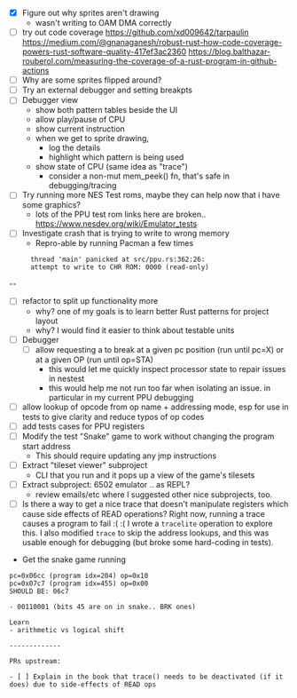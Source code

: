 - [x] Figure out why sprites aren't drawing
  - wasn't writing to OAM DMA correctly
- [ ] try out code coverage
  https://github.com/xd009642/tarpaulin
  https://medium.com/@gnanaganesh/robust-rust-how-code-coverage-powers-rust-software-quality-417ef3ac2360
  https://blog.balthazar-rouberol.com/measuring-the-coverage-of-a-rust-program-in-github-actions
- [ ] Why are some sprites flipped around?
- [ ] Try an external debugger and setting breakpts
- [ ] Debugger view
  - show both pattern tables beside the UI
  - allow play/pause of CPU
  - show current instruction
  - when we get to sprite drawing,
    - log the details
    - highlight which pattern is being used
  - show state of CPU (same idea as "trace")
    - consider a non-mut mem_peek() fn, that's safe in debugging/tracing
- [ ] Try running more NES Test roms, maybe they can help now that i have some graphics?
  - lots of the PPU test rom links here are broken.. https://www.nesdev.org/wiki/Emulator_tests
- [ ] Investigate crash that is trying to write to wrong memory
  - Repro-able by running Pacman a few times
  ```
    thread 'main' panicked at src/ppu.rs:362:26:
    attempt to write to CHR ROM: 0000 (read-only)
  ```

--

- [ ] refactor to split up functionality more
  - why? one of my goals is to learn better Rust patterns for project layout
  - why? I would find it easier to think about testable units
- [ ] Debugger
  - [ ] allow requesting a to break at a given pc position (run until pc=X) or at a given OP (run until op=STA)
    - this would let me quickly inspect processor state to repair issues in nestest
    - this would help me not run too far when isolating an issue. in particular in my current PPU debugging
- [ ] allow lookup of opcode from op name + addressing mode, esp for use in tests to give clarity and reduce typos of op codes
- [ ] add tests cases for PPU registers
- [ ] Modify the test "Snake" game to work without changing the program start address
  - This should require updating any jmp instructions
- [ ] Extract "tileset viewer" subproject
  - CLI that you run and it pops up a view of the game's tilesets
- [ ] Extract subproject: 6502 emulator .. as REPL?
  - review emails/etc where I suggested other nice subprojects, too.
- [ ] Is there a way to get a nice trace that doesn't manipulate registers which cause side effects of READ operations?
  Right now, running a trace causes a program to fail :( :(
    I wrote a `tracelite` operation to explore this.
    I also modified `trace` to skip the address lookups, and this was usable enough for debugging (but broke some hard-coding in tests).

- Get the snake game running
```
pc=0x06cc (program idx=204) op=0x10
pc=0x07c7 (program idx=455) op=0x00
SHOULD BE: 06c7

- 00110001 (bits 45 are on in snake.. BRK ones)

Learn
- arithmetic vs logical shift

-------------

PRs upstream:

- [ ] Explain in the book that trace() needs to be deactivated (if it does) due to side-effects of READ ops
